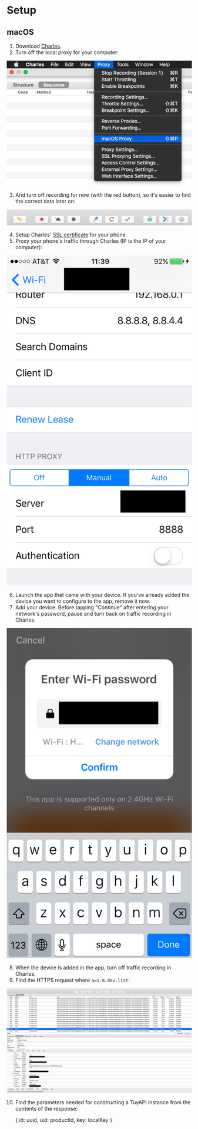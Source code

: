 Setup
=========

## macOS

1. Download [Charles](https://www.charlesproxy.com).
2. Turn off the local proxy for your computer:

![proxy toggle](images/proxy-toggle.png)

3. And turn off recording for now (with the red button), so it's easier to find the correct data later on:

![record toggle](images/record-toggle.png)

4. Setup Charles' [SSL certificate](https://www.charlesproxy.com/documentation/using-charles/ssl-certificates/) for your phone.
5. Proxy your phone's traffic through Charles (IP is the IP of your computer):

![proxy config](images/proxy-config.png)

6. Launch the app that came with your device. If you've already added the device you want to configure to the app, remove it now.
7. Add your device. Before tapping "Continue" after entering your network's password, pause and turn back on traffic recording in Charles.

![wifi config](images/wifi-config.png)

8. When the device is added in the app, turn off traffic recording in Charles.
9. Find the HTTPS request where `a=s.m.dev.list`:

![device data](images/device-data.png)

10. Find the parameters needed for constructing a TuyAPI instance from the contents of the response:

    {
      id: uuid,
      uid: productId,
      key: localKey
    }
